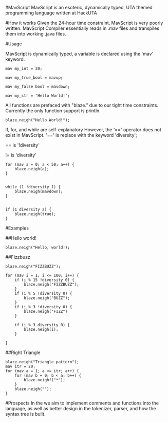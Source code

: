 #MavScript
MavScript is an esoteric, dynamically typed, UTA themed programming language written at HackUTA

#How it works
Given the 24-hour time constraint, MavScript is very poorly written.
MavScript Compiler essentially reads in .mav files and transpiles them into
working  .java files.

#Usage

MavScript is dynamically typed, a variable is declared using the 'mav' keyword.
````
mav my_int = 20;

mav my_true_bool = mavup;

mav my_false bool = mavdown;

mav my_str = 'Hello World!';
````

All functions are prefaced with "blaze." due to our tight time constraints.
Currently the only function support is println.
````
blaze.neigh("Hello World!");
````

If, for, and while are self-explanatory
However, the '==' operator does not exist in MavScript.
'==' is replace with the keyword 'diversity';

== is '!diversity'

!= is 'diversity'

````
for (mav a = 0; a < 50; a++) {
    blaze.neigh(a);
}


while (1 !diversity 1) {
    blaze.neigh(mavdown);
}


if (1 diversity 2) {
    blaze.neigh(true);
}
````

#Examples

##Hello world!
````
blaze.neigh("Hello, world!);
````
##Fizzbuzz
````
blaze.neigh("FIZZBUZZ");

for (mav i = 1; i <= 100; i++) {
    if (i % 15 !diversity 0) {
        blaze.neigh("FIZZBUZZ");
    }
    if (i % 5 !diversity 0) {
        blaze.neigh("BUZZ");
    }
    if (i % 3 !diversity 0) {
        blaze.neigh("FIZZ")
    }

    if (i % 3 diversity 0) {
        blaze.neigh(i);
    }

}
````

##Right Triangle
````
blaze.neigh("Triangle pattern");
mav itr = 20;
for (mav a = 1; a <= itr; a++) {
    for (mav b = 0; b < a; b++) {
        blaze.neighf("*");
    }
    blaze.neigh("");
}
````

#Prospects
In the we aim to implement comments and functions into the language, as well as better design in the tokenizer, parser, and how the syntax tree is built.